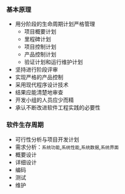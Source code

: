 ### 基本原理
  + 用分阶段的生命周期计划严格管理
    + 项目概要计划
    + 里程碑计划
    + 项目控制计划
    + 产品控制计划
    + 验证计划和运行维护计划
  + 坚持进行阶段评审
  + 实现严格的产品控制
  + 采用现代程序设计技术
  + 结果应能清楚地审查
  + 开发小组的人员应少而精
  + 承认不断改进软件工程实践的必要性
### 软件生存周期
  + 可行性分析与项目开发计划
  + 需求分析：`系统功能`,`系统性能`,`系统数据`,`系统界面`
  + 概要设计
  + 详细设计
  + 编码
  + 测试
  + 维护
